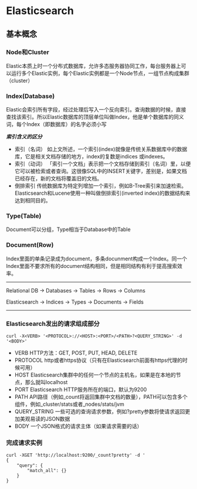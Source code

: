 # Elasticsearch

## 基本概念

### Node和Cluster

Elastic本质上时一个分布式数据库，允许多态服务器协同工作，每台服务器上可以运行多个Elastic实例，每个Elastic实例都是一个Node节点，一组节点构成集群（cluster）

### Index(Database)

Elastic会索引所有字段，经过处理后写入一个反向索引。查询数据的时候，直接查找该索引。所以Elastic数据库的顶层单位叫做Index，他是单个数据库的同义词，每个Index（即数据库）的名字必须小写

***索引含义的区分***

- 索引（名词） 如上文所述，一个索引(index)就像是传统关系数据库中的数据库，它是相关文档存储的地方，index的复数是indices 或indexes。
- 索引（动词） 「索引一个文档」表示把一个文档存储到索引（名词）里，以便它可以被检索或者查询。这很像SQL中的INSERT关键字，差别是，如果文档已经存在，新的文档将覆盖旧的文档。
- 倒排索引 传统数据库为特定列增加一个索引，例如B-Tree索引来加速检索。Elasticsearch和Lucene使用一种叫做倒排索引(inverted index)的数据结构来达到相同目的。

### Type(Table)

Document可以分组，Type相当于Database中的Table

### Document(Row)

Index里面的单条记录成为document，多条docunment构成一个Index。同一个Index里面不要求所有的document结构相同，但是相同结构有利于提高搜索效率。

***
Relational DB -> Databases -> Tables -> Rows -> Columns

Elasticsearch -> Indices   -> Types  -> Documents -> Fields
***

### Elasticsearch发出的请求组成部分

```http
curl -X<VERB> '<PROTOCOL>://<HOST>:<PORT>/<PATH>?<QUERY_STRING>' -d '<BODY>'
```

- VERB HTTP方法：GET, POST, PUT, HEAD, DELETE
- PROTOCOL http或者https协议（只有在Elasticsearch前面有https代理的时候可用）
- HOST Elasticsearch集群中的任何一个节点的主机名，如果是在本地的节点，那么就叫localhost
- PORT Elasticsearch HTTP服务所在的端口，默认为9200
- PATH API路径（例如_count将返回集群中文档的数量），PATH可以包含多个组件，例如_cluster/stats或者_nodes/stats/jvm
- QUERY_STRING 一些可选的查询请求参数，例如?pretty参数将使请求返回更加美观易读的JSON数据
- BODY 一个JSON格式的请求主体（如果请求需要的话）

### 完成请求实例

```http
curl -XGET 'http://localhost:9200/_count?pretty' -d '
{
    "query": {
        "match_all": {}
    }
}
```